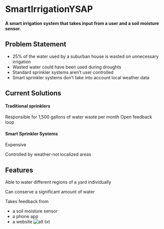 # SmartIrrigationYSAP
#### A smart irrigation system that takes input from a user and a soil moisture sensor.
## Problem Statement
* 25% of the water used by a suburban house is wasted on unnecessary irrigation
* Wasted water could have been used during droughts
* Standard sprinkler systems aren’t user controlled
* Smart sprinkler systems don’t take into account local weather data
## Current Solutions
#### Traditional sprinklers
Responsible for 1,500 gallons of water waste per month
Open feedback loop
#### Smart Sprinkler Systems
Expensive

Controlled by weather-not localized areas
## Features
Able to water different regions of a yard individually

Can conserve a significant amount of water

Takes feedback from

* a soil moisture sensor
* a phone app
* a website
![alt txt](https://github.com/stressmaniac/SmartIrrigationYSAP/blob/master/Pictures/Final.PNG?raw=true)
